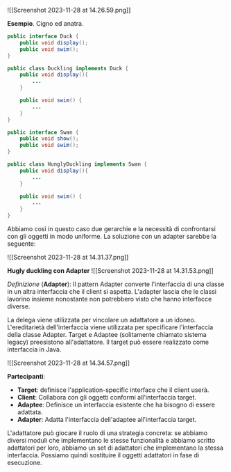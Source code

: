 ![[Screenshot 2023-11-28 at 14.26.59.png]]

**Esempio**. Cigno ed anatra.
```java
public interface Duck {
	public void display();
	public void swim();
}

public class Duckling implements Duck {
	public void display(){
		...
	}

	public void swim() {
		...
	}
}
```

```java
public interface Swan {
	public void show();
	public void swim();
}

public class HunglyDuckling implements Swan {
	public void display(){
		...
	}

	public void swim() {
		...
	}
}
```

Abbiamo così in questo caso due gerarchie e la necessità di confrontarsi con gli oggetti in modo uniforme. La soluzione con un adapter sarebbe la seguente:

![[Screenshot 2023-11-28 at 14.31.37.png]]

**Hugly duckling con Adapter**
![[Screenshot 2023-11-28 at 14.31.53.png]]

*Definizione* (**Adapter**): Il pattern Adapter converte l'interfaccia di una classe in un altra interfaccia che il client si aspetta. L'adapter lascia che le classi lavorino insieme nonostante non potrebbero visto che hanno interfacce diverse.

La delega viene utilizzata per vincolare un adattatore a un idoneo. L'ereditarietà dell'interfaccia viene utilizzata per specificare l'interfaccia della classe Adapter.
Target e Adaptee (solitamente chiamato sistema legacy) preesistono all'adattatore.
Il target può essere realizzato come interfaccia in Java.

![[Screenshot 2023-11-28 at 14.34.57.png]]

**Partecipanti**:
- **Target**: definisce l'application-specific interface che il client userà.
- **Client**: Collabora con gli oggetti conformi all'interfaccia target.
- **Adaptee**: Definisce un interfaccia esistente che ha bisogno di essere adattata.
- **Adapter**: Adatta l'interfaccia dell'adaptee all'interfaccia target.

L'adattatore può giocare il ruolo di una strategia concreta: se abbiamo diversi moduli
che implementano le stesse funzionalità e abbiamo scritto adattatori per loro, abbiamo un set di adattatori che implementano la stessa interfaccia. Possiamo quindi sostituire il
oggetti adattatori in fase di esecuzione.
